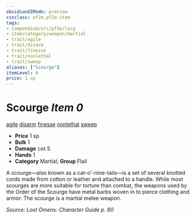 ```yaml
---
obsidianUIMode: preview
cssclass: pf2e,pf2e-item
tags:
- compendium/src/pf2e/locg
- item/category/weapon/martial
- trait/agile
- trait/disarm
- trait/finesse
- trait/nonlethal
- trait/sweep
aliases: ["Scourge"]
itemLevel: 0
price: 1 sp
---
```

# Scourge *Item 0*  
[agile](../../../rules/traits/agile.md)  [disarm](../../../rules/traits/disarm.md)  [finesse](../../../rules/traits/finesse.md)  [nonlethal](../../../rules/traits/nonlethal.md)  [sweep](../../../rules/traits/sweep.md)  

- **Price** 1 sp
- **Bulk** 1
- **Damage** `1d4` S
- **Hands** 1
- **Category** Martial; **Group** Flail 

A scourge—also known as a cat-o'-nine-tails—is a set of several knotted cords made from cotton or leather and attached to a handle. While most scourges are more suitable for torture than combat, the weapons used by the Order of the Scourge have metal barbs woven in to pierce clothing and armor. The scourge is a martial melee weapon.

*Source: Lost Omens: Character Guide p. 80*